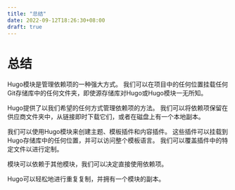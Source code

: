 ```yaml
---
title: "总结"
date: 2022-09-12T18:26:30+08:00
draft: true
---
```


# 总结

Hugo模块是管理依赖项的一种强大方式。 我们可以在项目中的任何位置挂载任何Git存储库中的任何文件夹，即使源存储库对Hugo或Hugo模块一无所知。

Hugo提供了以我们希望的任何方式管理依赖项的方法。 我们可以将依赖项保留在供应商文件夹中，从链接即时下载它们，或者在磁盘上有一个本地副本。

我们可以使用Hugo模块来创建主题、模板插件和内容插件。 这些插件可以挂载到Hugo存储库中的任何位置，并可以访问整个模板语言。 我们可以覆盖插件中的特定文件以进行定制。

模块可以依赖于其他模块，我们可以决定直接使用依赖项。

Hugo可以轻松地进行重复复制，并拥有一个模块的副本。
